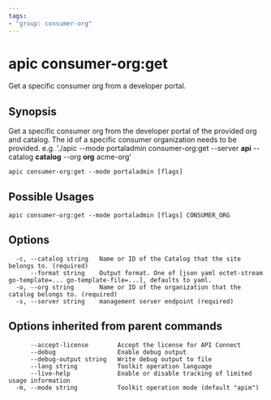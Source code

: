 ```yaml
---
tags:
- "group: consumer-org"
---
```

# apic consumer-org:get

Get a specific consumer org from a developer portal.

## Synopsis

Get a specific consumer org from the developer portal of the provided org and catalog. The id of a specific consumer organization needs to be provided. e.g. './apic --mode portaladmin consumer-org:get --server **api** --catalog **catalog** --org **org** acme-org'

```
apic consumer-org:get --mode portaladmin [flags]
```

## Possible Usages

```
apic consumer-org:get --mode portaladmin [flags] CONSUMER_ORG
```

## Options

```
  -c, --catalog string   Name or ID of the Catalog that the site belongs to. (required)
      --format string    Output format. One of [json yaml octet-stream go-template=... go-template-file=...], defaults to yaml.
  -o, --org string       Name or ID of the organization that the catalog belongs to. (required)
  -s, --server string    management server endpoint (required)
```

## Options inherited from parent commands

```
      --accept-license        Accept the license for API Connect
      --debug                 Enable debug output
      --debug-output string   Write debug output to file
      --lang string           Toolkit operation language
      --live-help             Enable or disable tracking of limited usage information
  -m, --mode string           Toolkit operation mode (default "apim")
```
